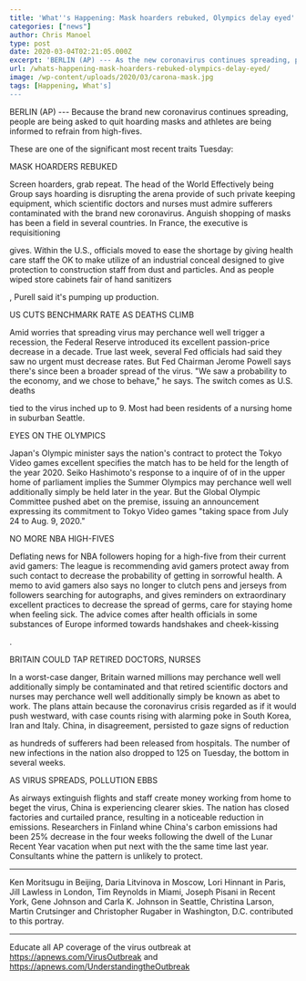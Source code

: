 ```yaml
---
title: 'What''s Happening: Mask hoarders rebuked, Olympics delay eyed'
categories: ["news"]
author: Chris Manoel
type: post
date: 2020-03-04T02:21:05.000Z
excerpt: 'BERLIN (AP) --- As the new coronavirus continues spreading, people are being asked to stop hoarding masks and athletes are being advised to refrain from high-fives. These are some of the latest developments Tuesday:MASK HOARDERS REBUKEDMask hoarders, take note. The head of the World Health Organization says hoarding is disrupting the global supply of such&hellip;'
url: /whats-happening-mask-hoarders-rebuked-olympics-delay-eyed/
image: /wp-content/uploads/2020/03/carona-mask.jpg
tags: [Happening, What's]
---
```


BERLIN (AP) --- Because the brand new coronavirus continues spreading, people are being asked to quit hoarding masks and athletes are being informed to refrain from high-fives.

These are one of the significant most recent traits Tuesday:

MASK HOARDERS REBUKED

Screen hoarders, grab repeat. The head of the World Effectively being Group says hoarding is disrupting the arena provide of such private keeping equipment, which scientific doctors and nurses must admire sufferers contaminated with the brand new coronavirus. Anguish shopping of masks has been a field in several countries. In France, the executive is requisitioning

 gives. Within the U.S., officials moved to ease the shortage by giving health care staff the OK to make utilize of an industrial conceal designed to give protection to construction staff from dust and particles. And as people wiped store cabinets fair of hand sanitizers

, Purell said it's pumping up production.

US CUTS BENCHMARK RATE AS DEATHS CLIMB

Amid worries that spreading virus may perchance well well trigger a recession, the Federal Reserve introduced its excellent passion-price decrease in a decade. True last week, several Fed officials had said they saw no urgent must decrease rates. But Fed Chairman Jerome Powell says there's since been a broader spread of the virus. "We saw a probability to the economy, and we chose to behave," he says. The switch comes as U.S. deaths

 tied to the virus inched up to 9. Most had been residents of a nursing home in suburban Seattle.

EYES ON THE OLYMPICS

Japan's Olympic minister says the nation's contract to protect the Tokyo Video games excellent specifies the match has to be held for the length of the year 2020. Seiko Hashimoto's response to a inquire of of in the upper home of parliament implies the Summer Olympics may perchance well well additionally simply be held later in the year. But the Global Olympic Committee pushed abet on the premise, issuing an announcement expressing its commitment to Tokyo Video games "taking space from July 24 to Aug. 9, 2020."

NO MORE NBA HIGH-FIVES

Deflating news for NBA followers hoping for a high-five from their current avid gamers: The league is recommending avid gamers protect away from  such contact to decrease the probability of getting in sorrowful health. A memo to avid gamers also says no longer to clutch pens and jerseys from followers searching for autographs, and gives reminders on extraordinary excellent practices to decrease the spread of germs, care for staying home when feeling sick. The advice comes after health officials in some substances of Europe informed towards handshakes and cheek-kissing

.

BRITAIN COULD TAP RETIRED DOCTORS, NURSES

In a worst-case danger, Britain warned millions may perchance well well additionally simply be contaminated and that retired scientific doctors and nurses may perchance well well additionally simply be known as abet to work. The plans attain because the coronavirus crisis regarded as if it would push westward, with case counts rising with alarming poke in South Korea, Iran and Italy. China, in disagreement, persisted to gaze signs of reduction

 as hundreds of sufferers had been released from hospitals. The number of new infections in the nation also dropped to 125 on Tuesday, the bottom in several weeks.

AS VIRUS SPREADS, POLLUTION EBBS

As airways extinguish flights and staff create money working from home to beget the virus, China is experiencing clearer skies. The nation has closed factories and curtailed prance, resulting in a noticeable reduction in emissions. Researchers in Finland whine China's carbon emissions had been 25% decrease in the four weeks following the dwell of the Lunar Recent Year vacation when put next with the the same time last year. Consultants whine the pattern is unlikely to protect.

* * *

Ken Moritsugu in Beijing, Daria Litvinova in Moscow, Lori Hinnant in Paris, Jill Lawless in London, Tim Reynolds in Miami, Joseph Pisani in Recent York, Gene Johnson and Carla K. Johnson in Seattle, Christina Larson, Martin Crutsinger and Christopher Rugaber in Washington, D.C. contributed to this portray.

* * *

Educate all AP coverage of the virus outbreak at <https://apnews.com/VirusOutbreak>  and <https://apnews.com/UnderstandingtheOutbreak>
